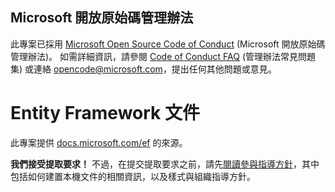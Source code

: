 ## <a name="microsoft-open-source-code-of-conduct"></a>Microsoft 開放原始碼管理辦法

此專案已採用 [Microsoft Open Source Code of Conduct](https://opensource.microsoft.com/codeofconduct/) (Microsoft 開放原始碼管理辦法)。
如需詳細資訊，請參閱 [Code of Conduct FAQ](https://opensource.microsoft.com/codeofconduct/faq/) (管理辦法常見問題集) 或連絡 [opencode@microsoft.com](mailto:opencode@microsoft.com)，提出任何其他問題或意見。

<a name="entity-framework-docs"></a>Entity Framework 文件
=====================

此專案提供 [docs.microsoft.com/ef](https://docs.microsoft.com/ef/) 的來源。

**我們接受提取要求！** 不過，在提交提取要求之前，請先[閱讀參與指導方針](CONTRIBUTING.md)，其中包括如何建置本機文件的相關資訊，以及樣式與組織指導方針。
